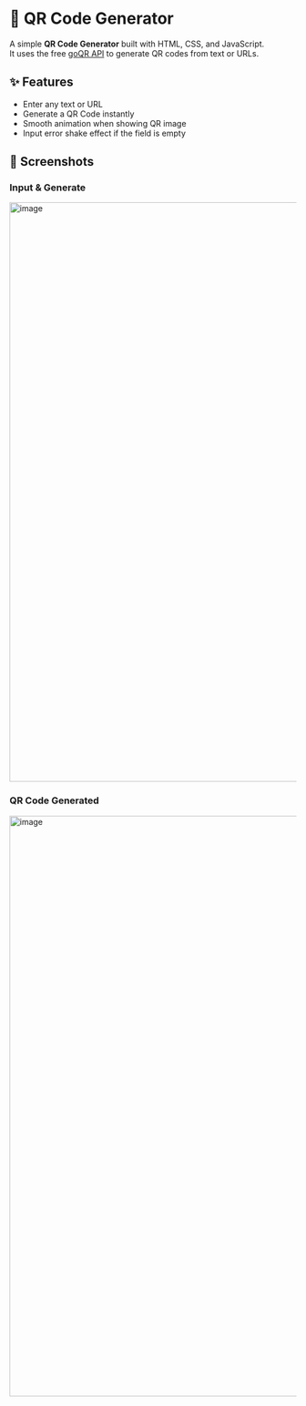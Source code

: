 # 📱 QR Code Generator

A simple **QR Code Generator** built with HTML, CSS, and JavaScript.  
It uses the free [goQR API](https://goqr.me/api/) to generate QR codes from text or URLs.

## ✨ Features
- Enter any text or URL
- Generate a QR Code instantly
- Smooth animation when showing QR image
- Input error shake effect if the field is empty

## 📸 Screenshots
### Input & Generate
<img width="1915" height="1018" alt="image" src="https://github.com/user-attachments/assets/635dd8a0-dd62-43bd-a3a7-30c56e9a2eb4" />


### QR Code Generated
<img width="1917" height="1020" alt="image" src="https://github.com/user-attachments/assets/e8141540-b696-4c48-b568-37abb528c419" />




